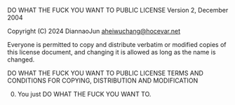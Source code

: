 DO WHAT THE FUCK YOU WANT TO PUBLIC LICENSE
Version 2, December 2004

Copyright (C) 2024 DiannaoJun <aheiwuchang@hocevar.net>

Everyone is permitted to copy and distribute verbatim or modified
copies of this license document, and changing it is allowed as long
as the name is changed.

DO WHAT THE FUCK YOU WANT TO PUBLIC LICENSE
TERMS AND CONDITIONS FOR COPYING, DISTRIBUTION AND MODIFICATION

0. You just DO WHAT THE FUCK YOU WANT TO.
